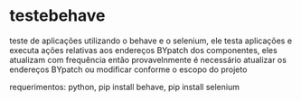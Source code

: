 # testebehave

teste de aplicações utilizando o behave e o selenium, ele testa aplicações e executa ações relativas aos endereços BYpatch dos componentes, eles atualizam com frequência então provavelnmente é necessário atualizar os endereços BYpatch ou modificar conforme o escopo do projeto

requerimentos: python, pip install behave, pip install selenium
